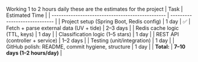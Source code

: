 Working 1 to 2 hours daily these are the estimates for the project
| Task                                             | Estimated Time                |
| ------------------------------------------------ | ----------------------------- |
| Project setup (Spring Boot, Redis config)        | 1 day                         | ✅
| Fetch + parse external data (UV + tide)          | 2–3 days                      | 
| Redis cache logic (TTL, keys)                    | 1 day                         |
| Classification logic (1–5 stars)                 | 1 day                         |
| REST API (controller + service)                  | 1–2 days                      |
| Testing (unit/integration)                       | 1 day                         |
| GitHub polish: README, commit hygiene, structure | 1 day                         |
| **Total:**                                       | **7–10 days (1–2 hours/day)** |
